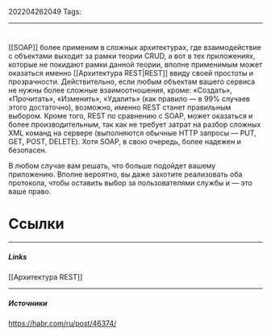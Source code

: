 202204262049
Tags:
___
#

[[SOAP]] более применим в сложных архитектурах, где взаимодействие с объектами выходит за рамки теории CRUD, а вот в тех приложениях, которые не покидают рамки данной теории, вполне применимым может оказаться именно [[Архитектура REST|REST]] ввиду своей простоты и прозрачности. Действительно, если любым объектам вашего сервиса не нужны более сложные взаимоотношения, кроме: «Создать», «Прочитать», «Изменить», «Удалить» (как правило — в 99% случаев этого достаточно), возможно, именно REST станет правильным выбором. Кроме того, REST по сравнению с SOAP, может оказаться и более производительным, так как не требует затрат на разбор сложных XML команд на сервере (выполняются обычные HTTP запросы — PUT, GET, POST, DELETE). Хотя SOAP, в свою очередь, более надежен и безопасен.  
  
В любом случае вам решать, что больше подойдет вашему приложению. Вполне вероятно, вы даже захотите реализовать оба протокола, чтобы оставить выбор за пользователями службы и — это ваше право.






# Ссылки
___
##### Links
[[Архитектура REST]]

---
##### Источники
https://habr.com/ru/post/46374/